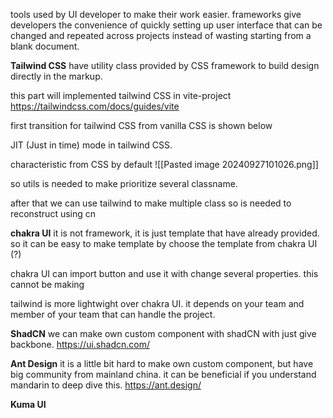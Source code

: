 tools used by UI developer to make their work easier. frameworks give developers the convenience of quickly setting up user interface that can be changed and repeated across projects instead of wasting starting from a blank document. 

**Tailwind CSS**
have utility class provided by CSS framework to build design directly in the markup. 

this part will implemented tailwind CSS in vite-project 
https://tailwindcss.com/docs/guides/vite

first transition for tailwind CSS from vanilla CSS is shown below 




JIT (Just in time) mode in tailwind CSS.

characteristic from CSS by default
![[Pasted image 20240927101026.png]]


so utils is needed to make prioritize several classname. 

after that we can use tailwind to make multiple class so is needed to reconstruct using cn 




**chakra UI**
it is not framework, it is just template that have already provided. so it can be easy to make template by choose the template from chakra UI (?)

chakra UI can import button and use it with change several properties. this cannot be making 


tailwind is more lightwight over chakra UI. it depends on your team and member of your team that can handle the project. 

**ShadCN**
we can make own custom component with shadCN with just give backbone. 
https://ui.shadcn.com/

**Ant Design**
it is a little bit hard to make own custom component, but have big community from mainland china. it can be beneficial if you understand mandarin to deep dive this. 
https://ant.design/


**Kuma UI**


